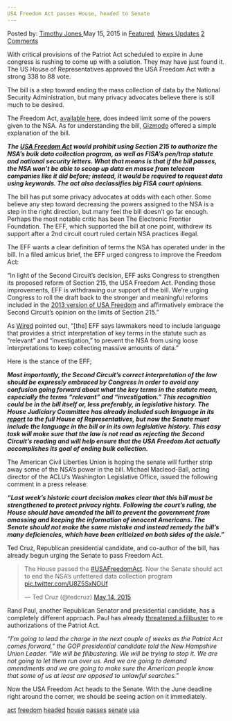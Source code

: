 ```yaml
---
USA Freedom Act passes House, headed to Senate
---
```

<article class="post-listing post-10311 post type-post status-publish format-standard has-post-thumbnail hentry  tag-act tag-freedom tag-headed tag-house tag-passes tag-senate tag-usa">
    <div class="post-inner">
        <span>Posted by: <a href="https://www.deepdotweb.com/author/timothyjones/" title="">Timothy Jones </a></span>
    <span>May 15, 2015</span>
    <span>in <a href="https://www.deepdotweb.com/category/deepdot-news/" rel="category tag">Featured</a>, <a href="https://www.deepdotweb.com/category/news-updates/" rel="category tag">News Updates</a></span>
    <span><a href="https://www.deepdotweb.com/2015/05/15/usa-freedom-act-passes-house-headed-to-senate/#comments">2 Comments</a></span>
    </p>
    <div class="clear"></div>
    <div class="entry">
    <p>With critical provisions of the Patriot Act scheduled to expire in June congress is rushing to come up with a solution. They may have just found it. The US House of Representatives approved the USA Freedom Act with a strong 338 to 88 vote.</p>
    <p>The bill is a step toward ending the mass collection of data by the National Security Administration, but many privacy advocates believe there is still much to be desired.</p>
    <p>The Freedom Act, <a href="http://www.scribd.com/doc/263426017/USA-Freedom-Act-of-2015" target="_blank">available here</a>, does indeed limit some of the powers given to the NSA. As for understanding the bill, <a href="http://gizmodo.com/house-committee-votes-to-reform-usa-patriot-act-with-us-1700758645" target="_blank">Gizmodo</a> offered a simple explanation of the bill.</p>
    <p><em><strong>The <a href="http://www.scribd.com/doc/263426017/USA-Freedom-Act-of-2015" target="_blank">USA Freedom Act</a> would prohibit using Section 215 to authorize the NSA’s bulk data collection program, as well as FISA’s pen/trap statute and national security letters. What that means is that if the bill passes, the NSA won’t be able to scoop up data en masse from telecom companies like it did before; instead, it would be required to request data using keywords. The act also declassifies big FISA court opinions. </strong></em></p>
    <p>The bill has put some privacy advocates at odds with each other. Some believe any step toward decreasing the powers assigned to the NSA is a step in the right direction, but many feel the bill doesn&#8217;t go far enough. Perhaps the most notable critic has been The Electronic Frontier Foundation. The EFF, which supported the bill at one point, withdrew its support after a 2nd circuit court ruled certain NSA practices illegal.</p>
    <p>The EFF wants a clear definition of terms the NSA has operated under in the bill. In a filed amicus brief, the EFF urged congress to improve the Freedom Act:</p>
    <p>“In light of the Second Circuit’s decision, EFF asks Congress to strengthen its proposed reform of Section 215, the USA Freedom Act. Pending those improvements, EFF is withdrawing our support of the bill. We’re urging Congress to roll the draft back to the stronger and meaningful reforms included in the <a href="https://www.eff.org/deeplinks/2013/11/floor-not-ceiling-supporting-usa-freedom-act-step-towards-less-surveillance" target="_blank">2013 version of USA Freedom</a> and affirmatively embrace the Second Circuit’s opinion on the limits of Section 215.”</p>
    <p>As <a href="http://www.wired.com/2015/05/house-passes-usa-freedom-act/" target="_blank">Wired</a> pointed out, “[the] EFF says lawmakers need to include language that provides a strict interpretation of key terms in the statute such as “relevant” and “investigation,” to prevent the NSA from using loose interpretations to keep collecting massive amounts of data.”</p>
    <p>Here is the stance of the EFF;</p>
    <p><em><strong>Most importantly, the Second Circuit’s correct interpretation of the law should be expressly embraced by Congress in order to avoid any confusion going forward about what the key terms in the statute mean, especially the terms “relevant” and “investigation.” This recognition could be in the bill itself or, less preferably, in legislative history. The House Judiciary Committee has already included such language in its <a href="https://web.archive.org/web/20150511183405/https://www.congress.gov/congressional-report/114th-congress/house-report/109/1" target="_blank">report</a> to the full House of Representatives, but now the Senate must include the language in the bill or in its own legislative history. This easy task will make sure that the law is not read as rejecting the Second Circuit’s reading and will help ensure that the USA Freedom Act actually accomplishes its goal of ending bulk collection.</strong></em></p>
    <p>The American Civil Liberties Union is hoping the senate will further strip away some of the NSA&#8217;s power in the bill. Michael Macleod-Ball, acting director of the ACLU’s Washington Legislative Office, issued the following comment in a press release:</p>
    <p><em><strong>“Last week’s historic court decision makes clear that this bill must be strengthened to protect privacy rights. Following the court’s ruling, the House should have amended the bill to prevent the government from amassing and keeping the information of innocent Americans. The Senate should not make the same mistake and instead remedy the bill’s many deficiencies, which have been criticized on both sides of the aisle.”</strong></em></p>
    <p>Ted Cruz, Republican presidential candidate, and co-author of the bill, has already begun urging the Senate to pass Freedom Act.</p>
    <blockquote class="twitter-tweet" lang="en">
    <p dir="ltr" lang="en">The House passed the <a href="https://twitter.com/hashtag/USAFreedomAct?src=hash">#USAFreedomAct</a>. Now the Senate should act to end the NSA&#8217;s unfettered data collection program <a href="http://t.co/U8Z5SxNOUf">pic.twitter.com/U8Z5SxNOUf</a></p>
    <p>— Ted Cruz (@tedcruz) <a href="https://twitter.com/tedcruz/status/598884568712654848">May 14, 2015</a></p></blockquote>
    <p><script src="//platform.twitter.com/widgets.js" async="" charset="utf-8"></script></p>
    <p>Rand Paul, another Republican Senator and presidential candidate, has a completely different approach. Paul has already <a href="http://thehill.com/policy/technology/241635-rand-paul-threatens-patriot-act-filibuster" target="_blank">threatened a filibuster</a> to re authorizations of the Patriot Act.</p>
    <p><em>&#8220;I&#8217;m going to lead the charge in the next couple of weeks as the Patriot Act comes forward,&#8221; the GOP presidential candidate told the New Hampshire Union Leader. &#8220;We will be filibustering. We will be trying to stop it. We are not going to let them run over us. And we are going to demand amendments and we are going to make sure the American people know that some of us at least are opposed to unlawful searches.&#8221;</em></p>
    <p>Now the USA Freedom Act heads to the Senate. With the June deadline right around the corner, we should be seeing action on it immediately.</p>
    </div>
    <a href="https://www.deepdotweb.com/tag/act/" rel="tag">act</a> <a href="https://www.deepdotweb.com/tag/freedom/" rel="tag">freedom</a> <a href="https://www.deepdotweb.com/tag/headed/" rel="tag">headed</a> <a href="https://www.deepdotweb.com/tag/house/" rel="tag">house</a> <a href="https://www.deepdotweb.com/tag/passes/" rel="tag">passes</a> <a href="https://www.deepdotweb.com/tag/senate/" rel="tag">senate</a> <a href="https://www.deepdotweb.com/tag/usa/" rel="tag">usa</a></span> <span style="display:none" class="updated">2015-05-15</span>
    <div style="display:none" class="vcard author" itemprop="author" itemscope itemtype="http://schema.org/Person"><strong class="fn" itemprop="name"><a href="https://www.deepdotweb.com/author/timothyjones/" title="Posts by Timothy Jones" rel="author">Timothy Jones</a></strong></div>
    </div>
</article>

